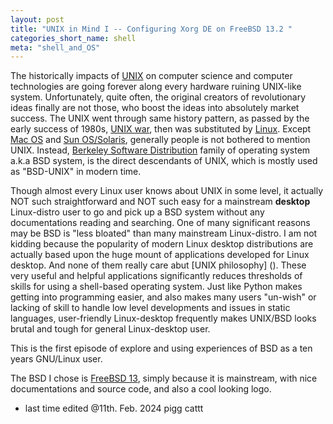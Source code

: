 ```yaml
---
layout: post
title: "UNIX in Mind I -- Configuring Xorg DE on FreeBSD 13.2 "
categories_short_name: shell
meta: "shell_and_OS"
---
```


The historically impacts of [UNIX](https://en.wikipedia.org/wiki/Unix) on computer science and computer technologies are going forever along every hardware ruining UNIX-like system. 
Unfortunately, quite often, the original creators of revolutionary ideas finally are not those, who boost the ideas into absolutely market success. The UNIX went through same history pattern,
as passed by the early success of 1980s, [UNIX war](https://en.wikipedia.org/wiki/Unix_wars), then was substituted by [Linux](https://en.wikipedia.org/wiki/Linux). Except [Mac OS](https://en.wikipedia.org/wiki/MacOS) and [Sun OS/Solaris](https://en.wikipedia.org/wiki/Oracle_Solaris), generally people is not bothered to mention UNIX. Instead, [Berkeley Software Distribution](https://en.wikipedia.org/wiki/Berkeley_Software_Distribution) family of operating system a.k.a BSD system, is the direct descendants of UNIX, which is mostly used as "BSD-UNIX" in modern time.

Though almost every Linux user knows about UNIX in some level, it actually NOT such straightforward and NOT such easy for a mainstream **desktop** Linux-distro user to go and pick up a BSD system without any documentations reading and searching. One of many significant reasons may be BSD is "less bloated" than many mainstream Linux-distro. I am not kidding because the popularity of modern Linux desktop distributions are actually based upon the huge mount of applications developed for Linux desktop. And none of them really care abut [UNIX philosophy] (). These very useful and helpful applications significantly reduces thresholds of skills for using a shell-based operating system. Just like Python makes getting into programming easier, and also makes many users "un-wish" or lacking of skill to handle low level developments and issues in static languages, user-friendly Linux-desktop frequently makes UNIX/BSD looks brutal and tough for general Linux-desktop user.

This is the first episode of explore and using experiences of BSD as a ten years GNU/Linux user.

The BSD I chose is [FreeBSD 13](https://www.freebsd.org/), simply because it is mainstream, with nice documentations and source code, and also a cool looking logo.

- last time edited @11th. Feb. 2024 pigg cattt
